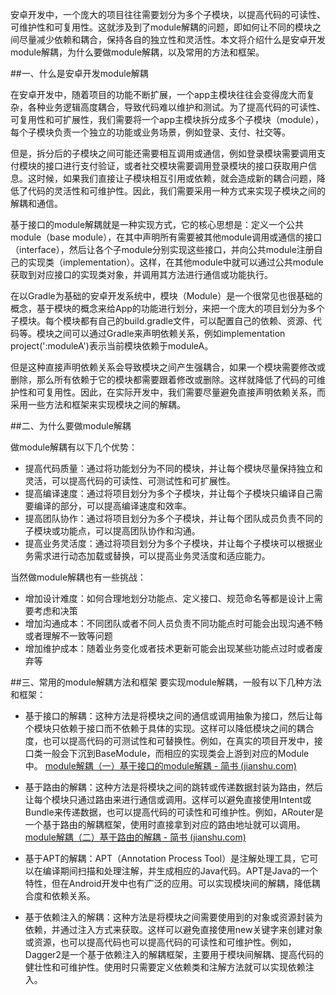 安卓开发中，一个庞大的项目往往需要划分为多个子模块，以提高代码的可读性、可维护性和可复用性。这就涉及到了module解耦的问题，即如何让不同的模块之间尽量减少依赖和耦合，保持各自的独立性和灵活性。本文将介绍什么是安卓开发module解耦，为什么要做module解耦，以及常用的方法和框架。

##一、什么是安卓开发module解耦

在安卓开发中，随着项目的功能不断扩展，一个app主模块往往会变得庞大而复杂，各种业务逻辑高度耦合，导致代码难以维护和测试。为了提高代码的可读性、可复用性和可扩展性，我们需要将一个app主模块拆分成多个子模块（module），每个子模块负责一个独立的功能或业务场景，例如登录、支付、社交等。

但是，拆分后的子模块之间可能还需要相互调用或通信，例如登录模块需要调用支付模块的接口进行支付验证，或者社交模块需要调用登录模块的接口获取用户信息。这时候，如果我们直接让子模块相互引用或依赖，就会造成新的耦合问题，降低了代码的灵活性和可维护性。因此，我们需要采用一种方式来实现子模块之间的解耦和通信。

基于接口的module解耦就是一种实现方式，它的核心思想是：定义一个公共module（base module），在其中声明所有需要被其他module调用或通信的接口（interface），然后让各个子module分别实现这些接口，并向公共module注册自己的实现类（implementation）。这样，在其他module中就可以通过公共module获取到对应接口的实现类对象，并调用其方法进行通信或功能执行。

在以Gradle为基础的安卓开发系统中，模块（Module）是一个很常见也很基础的概念，基于模块的概念来给App的功能进行划分，来把一个庞大的项目划分为多个子模块。每个模块都有自己的build.gradle文件，可以配置自己的依赖、资源、代码等。模块之间可以通过Gradle来声明依赖关系，例如implementation project(':moduleA')表示当前模块依赖于moduleA。

但是这种直接声明依赖关系会导致模块之间产生强耦合，如果一个模块需要修改或删除，那么所有依赖于它的模块都需要跟着修改或删除。这样就降低了代码的可维护性和可复用性。因此，在实际开发中，我们需要尽量避免直接声明依赖关系，而采用一些方法和框架来实现模块之间的解耦。

##二、为什么要做module解耦

做module解耦有以下几个优势：

- 提高代码质量：通过将功能划分为不同的模块，并让每个模块尽量保持独立和灵活，可以提高代码的可读性、可测试性和可扩展性。
- 提高编译速度：通过将项目划分为多个子模块，并让每个子模块只编译自己需要编译的部分，可以提高编译速度和效率。
- 提高团队协作：通过将项目划分为多个子模块，并让每个团队成员负责不同的子模块或功能点，可以提高团队协作和沟通。
- 提高业务灵活度：通过将项目划分为多个子模块，并让每个子模块可以根据业务需求进行动态加载或替换，可以提高业务灵活度和适应能力。

当然做module解耦也有一些挑战：

- 增加设计难度：如何合理地划分功能点、定义接口、规范命名等都是设计上需要考虑和决策
- 增加沟通成本：不同团队或者不同人员负责不同功能点时可能会出现沟通不畅或者理解不一致等问题
- 增加维护成本：随着业务变化或者技术更新可能会出现某些功能点过时或者废弃等



##三、常用的module解耦方法和框架
要实现module解耦，一般有以下几种方法和框架：

- 基于接口的解耦：这种方法是将模块之间的通信或调用抽象为接口，然后让每个模块只依赖于接口而不依赖于具体的实现。这样可以降低模块之间的耦合度，也可以提高代码的可测试性和可替换性。例如，在真实的项目开发中，接口类一般会下沉到BaseModule，而相应的实现类会上游到对应的Module中。
[module解耦（一）基于接口的module解耦 - 简书 (jianshu.com)](https://www.jianshu.com/p/2fdbea9eaaac?v=1678434452196)

- 基于路由的解耦：这种方法是将模块之间的跳转或传递数据封装为路由，然后让每个模块只通过路由来进行通信或调用。这样可以避免直接使用Intent或Bundle来传递数据，也可以提高代码的可读性和可维护性。例如，ARouter是一个基于路由的解耦框架，使用时直接拿到对应的路由地址就可以调用。
[module解耦（二）基于路由的解耦 - 简书 (jianshu.com)](https://www.jianshu.com/p/2b065754d84b?v=1678518559783)

- 基于APT的解耦：APT（Annotation Process Tool）是注解处理工具，它可以在编译期间扫描和处理注解，并生成相应的Java代码。APT是Java的一个特性，但在Android开发中也有广泛的应用。可以实现模块间的解耦，降低耦合度和依赖关系。
- 基于依赖注入的解耦：这种方法是将模块之间需要使用到的对象或资源封装为依赖，并通过注入方式来获取。这样可以避免直接使用new关键字来创建对象或资源，也可以提高代码也可以提高代码的可读性和可维护性。例如，Dagger2是一个基于依赖注入的解耦框架，主要用于模块间解耦、提高代码的健壮性和可维护性。使用时只需要定义依赖类和注解方法就可以实现依赖注入。





















